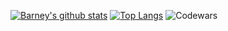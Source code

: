 [![Barney's github stats](https://github-readme-stats.vercel.app/api?username=Colcothar&count_private=true&show_icons=true&theme=dark)](https://github.com/anuraghazra/github-readme-stats)
[![Top Langs](https://github-readme-stats.vercel.app/api/top-langs/?username=Colcothar)](https://github.com/anuraghazra/github-readme-stats)
![Codewars](https://github.r2v.ch/codewars?user=Colcothar&stroke=%23BB432C)
